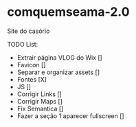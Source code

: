 # comquemseama-2.0
Site do casório


TODO List:

 - Extrair página VLOG do Wix []
 - Favicon []
 - Separar e organizar assets []
 - Fontes [X]
 - JS []
 - Corrigir Links []
 - Corrigir Maps []
 - Fix Semantica []
 - Fazer a seção 1 aparecer fullscreen []